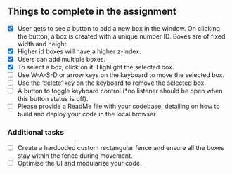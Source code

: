 ## Things to complete in the assignment
- [x] User gets to see a button to add a new box in the window. On clicking the button, a box is created with a unique number ID. Boxes are of fixed width and height.
- [x] Higher id boxes will have a higher z-index.
- [x] Users can add multiple boxes.
- [x] To select a box, click on it. Highlight the selected box.
- [ ] Use W-A-S-D or arrow keys on the keyboard to move the selected box.
- [ ] Use the ‘delete’ key on the keyboard to remove the selected box.
- [ ] A button to toggle keyboard control.(*no listener should be open when this button status
is off).
- [ ] Please provide a ReadMe file with your codebase, detailing on how to build and deploy
your code in the local browser.

### Additional tasks
- [ ] Create a hardcoded custom rectangular fence and ensure all the boxes stay within the
fence during movement.
- [ ]  Optimise the UI and modularize your code.